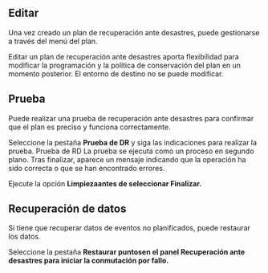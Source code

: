 ## Editar


Una vez creado un plan de recuperación ante desastres, puede gestionarse a través del menú del plan.

Editar un plan de recuperación ante desastres aporta flexibilidad para modificar la programación y la política de conservación del plan en un momento posterior. El entorno de destino no se puede modificar.

## Prueba


Puede realizar una prueba de recuperación ante desastres para confirmar que el plan es preciso y funciona correctamente.

Seleccione la pestaña **Prueba de DR** y siga las indicaciones para realizar la prueba. Prueba de RD La prueba se ejecuta como un proceso en segundo plano. Tras finalizar, aparece un mensaje indicando que la operación ha sido correcta o que se han encontrado errores.

Ejecute la opción **Limpiezaantes de seleccionar **Finalizar**.**

## Recuperación de datos


Si tiene que recuperar datos de eventos no planificados, puede restaurar los datos.

Seleccione la pestaña **Restaurar puntosen el panel **Recuperación ante desastres** para iniciar la conmutación por fallo.**

